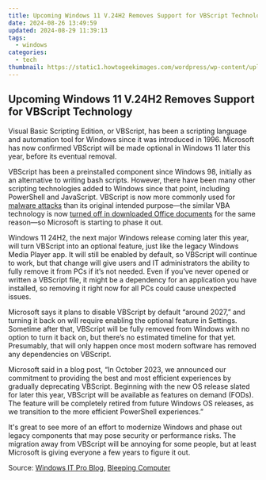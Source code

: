 ```yaml
---
title: Upcoming Windows 11 V.24H2 Removes Support for VBScript Technology
date: 2024-08-26 13:49:59
updated: 2024-08-29 11:39:13
tags:
  - windows
categories:
  - tech
thumbnail: https://static1.howtogeekimages.com/wordpress/wp-content/uploads/2024/01/windows-11-logo.jpg
---
```


## Upcoming Windows 11 V.24H2 Removes Support for VBScript Technology

Visual Basic Scripting Edition, or VBScript, has been a scripting language and automation tool for Windows since it was introduced in 1996\. Microsoft has now confirmed VBScript will be made optional in Windows 11 later this year, before its eventual removal.

 VBScript has been a preinstalled component since Windows 98, initially as an alternative to writing bash scripts. However, there have been many other scripting technologies added to Windows since that point, including PowerShell and JavaScript. VBScript is now more commonly used for [malware attacks](https://www.bleepingcomputer.com/news/security/microsoft-teams-phishing-attack-pushes-darkgate-malware/) than its original intended purpose—the similar VBA technology is now [turned off in downloaded Office documents](https://tech-hub.techidaily.com/bings-new-bot-vs-chatgpt-unveiling-the-top-10-distinct-features/) for the same reason—so Microsoft is starting to phase it out.

 Windows 11 24H2, the next major Windows release coming later this year, will turn VBScript into an optional feature, just like the legacy Windows Media Player app. It will still be enabled by default, so VBScript will continue to work, but that change will give users and IT administrators the ability to fully remove it from PCs if it’s not needed. Even if you’ve never opened or written a VBScript file, it might be a dependency for an application you have installed, so removing it right now for all PCs could cause unexpected issues.

 Microsoft says it plans to disable VBScript by default “around 2027,” and turning it back on will require enabling the optional feature in Settings. Sometime after that, VBScript will be fully removed from Windows with no option to turn it back on, but there’s no estimated timeline for that yet. Presumably, that will only happen once most modern software has removed any dependencies on VBScript.

 Microsoft said in a blog post, “In October 2023, we announced our commitment to providing the best and most efficient experiences by gradually deprecating VBScript. Beginning with the new OS release slated for later this year, VBScript will be available as features on demand (FODs). The feature will be completely retired from future Windows OS releases, as we transition to the more efficient PowerShell experiences.”

 It's great to see more of an effort to modernize Windows and phase out legacy components that may pose security or performance risks. The migration away from VBScript will be annoying for some people, but at least Microsoft is giving everyone a few years to figure it out.

 Source: [Windows IT Pro Blog](https://techcommunity.microsoft.com/t5/windows-it-pro-blog/vbscript-deprecation-timelines-and-next-steps/ba-p/4148301), [Bleeping Computer](https://www.bleepingcomputer.com/news/microsoft/microsoft-to-start-killing-off-vbscript-in-second-half-of-2024/)

<ins class="adsbygoogle"
     style="display:block"
     data-ad-format="autorelaxed"
     data-ad-client="ca-pub-7571918770474297"
     data-ad-slot="1223367746"></ins>



<ins class="adsbygoogle"
     style="display:block"
     data-ad-client="ca-pub-7571918770474297"
     data-ad-slot="8358498916"
     data-ad-format="auto"
     data-full-width-responsive="true"></ins>
